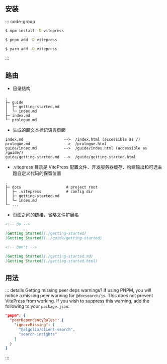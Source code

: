 ## 安装

::: code-group

```sh [npm]
$ npm install -D vitepress
```

```sh [pnpm]
$ pnpm add -D vitepress
```

```sh [yarn]
$ yarn add -D vitepress
```

:::

## 路由

- 目录结构

```
.
├─ guide
│  ├─ getting-started.md
│  └─ index.md
├─ index.md
└─ prologue.md
```

- 生成的超文本标记语言页面

```
index.md                  -->  /index.html (accessible as /)
prologue.md               -->  /prologue.html
guide/index.md            -->  /guide/index.html (accessible as /guide/)
guide/getting-started.md  -->  /guide/getting-started.html
```

- .vitepress 目录是 VitePress 配置文件、开发服务器缓存、构建输出和可选主题自定义代码的保留位置

```
.
├─ docs                    # project root
│  ├─ .vitepress           # config dir
│  ├─ getting-started.md
│  └─ index.md
└─ ...
```

- 页面之间的链接，省略文件扩展名

```md
<!-- Do -->

[Getting Started](./getting-started)
[Getting Started](../guide/getting-started)

<!-- Don't -->

[Getting Started](./getting-started.md)
[Getting Started](./getting-started.html)
```

## 用法

::: details Getting missing peer deps warnings?
If using PNPM, you will notice a missing peer warning for `@docsearch/js`. This does not prevent VitePress from working. If you wish to suppress this warning, add the following to your `package.json`:

```json
"pnpm": {
  "peerDependencyRules": {
    "ignoreMissing": [
      "@algolia/client-search",
      "search-insights"
    ]
  }
}
```

:::
